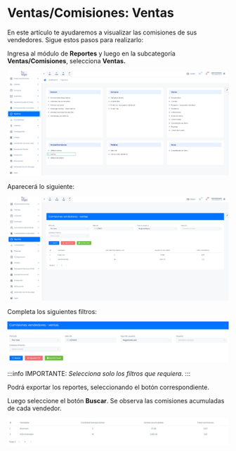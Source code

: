 # Ventas/Comisiones: Ventas

En este artículo te ayudaremos a visualizar las comisiones de sus vendedores. Sigue estos pasos para realizarlo:

Ingresa al módulo de **Reportes** y luego en la subcategoría **Ventas/Comisiones**, selecciona **Ventas.**

![Alt text](img/Ventas_Comisiones_Ventas_01.jpg)

Aparecerá lo siguiente:

![Alt text](img/Ventas_Comisiones_Ventas_02.jpg)

Completa los siguientes filtros:

![Alt text](img/Ventas_Comisiones_Ventas_03.jpg)

:::info IMPORTANTE:
_Selecciona solo los filtros que requiera._
:::

Podrá exportar los reportes, seleccionando el botón correspondiente.

Luego seleccione el botón **Buscar**. Se observa las comisiones acumuladas de cada vendedor.

![Alt text](img/Ventas_Comisiones_Ventas_04.jpg)
